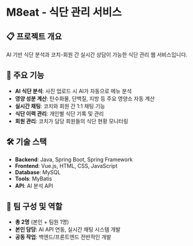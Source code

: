 # M8eat - 식단 관리 서비스

## 📋 프로젝트 개요
AI 기반 식단 분석과 코치-회원 간 실시간 상담이 가능한 식단 관리 웹 서비스입니다.

## 🎯 주요 기능
- **AI 식단 분석**: 사진 업로드 시 AI가 자동으로 메뉴 분석
- **영양 성분 계산**: 탄수화물, 단백질, 지방 등 주요 영양소 자동 계산
- **실시간 채팅**: 코치와 회원 간 1:1 채팅 기능
- **식단 이력 관리**: 개인별 식단 기록 및 관리
- **회원 관리**: 코치가 담당 회원들의 식단 현황 모니터링

## 🛠️ 기술 스택
- **Backend**: Java, Spring Boot, Spring Framework
- **Frontend**: Vue.js, HTML, CSS, JavaScript
- **Database**: MySQL
- **Tools**: MyBatis
- **API**: AI 분석 API

## 👥 팀 구성 및 역할
- **총 2명** (본인 + 팀원 1명)
- **본인 담당**: AI API 연동, 실시간 채팅 시스템 개발
- **공동 작업**: 백엔드/프론트엔드 전반적인 개발
